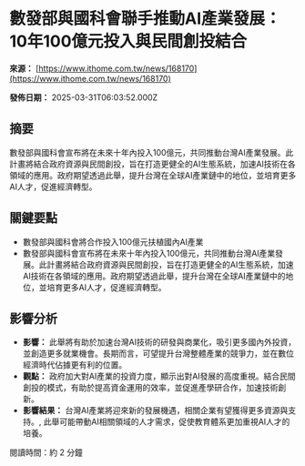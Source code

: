 # 數發部與國科會聯手推動AI產業發展：10年100億元投入與民間創投結合

**來源：** [https://www.ithome.com.tw/news/168170](https://www.ithome.com.tw/news/168170)

**發佈日期：** 2025-03-31T06:03:52.000Z

## 摘要

數發部與國科會宣布將在未來十年內投入100億元，共同推動台灣AI產業發展。此計畫將結合政府資源與民間創投，旨在打造更健全的AI生態系統，加速AI技術在各領域的應用。政府期望透過此舉，提升台灣在全球AI產業鏈中的地位，並培育更多AI人才，促進經濟轉型。

## 關鍵要點

*   數發部與國科會將合作投入100億元扶植國內AI產業
*   數發部與國科會宣布將在未來十年內投入100億元，共同推動台灣AI產業發展。此計畫將結合政府資源與民間創投，旨在打造更健全的AI生態系統，加速AI技術在各領域的應用。政府期望透過此舉，提升台灣在全球AI產業鏈中的地位，並培育更多AI人才，促進經濟轉型。

## 影響分析

*   **影響：** 此舉將有助於加速台灣AI技術的研發與商業化，吸引更多國內外投資，並創造更多就業機會。長期而言，可望提升台灣整體產業的競爭力，並在數位經濟時代佔據更有利的位置。
*   **觀點：** 政府加大對AI產業的投資力度，顯示出對AI發展的高度重視。結合民間創投的模式，有助於提高資金運用的效率，並促進產學研合作，加速技術創新。
*   **影響結果：** 台灣AI產業將迎來新的發展機遇，相關企業有望獲得更多資源與支持。, 此舉可能帶動AI相關領域的人才需求，促使教育體系更加重視AI人才的培養。

閱讀時間：約 2 分鐘